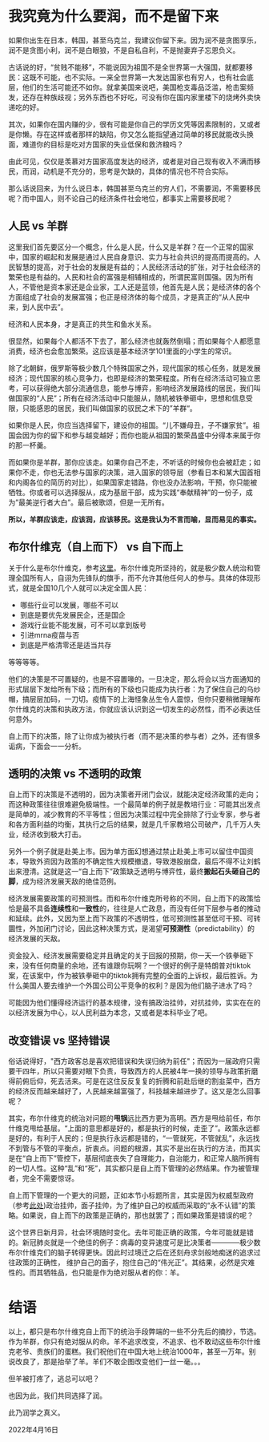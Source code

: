 # 我究竟为什么要润，而不是留下来

如果你出生在日本，韩国，甚至乌克兰，我建议你留下来。因为润不是贪图享乐，润不是贪图小利，润不是白眼狼，不是自私自利，不是抛妻弃子忘恩负义。

古话说的好，“贫贱不能移”，不能说因为祖国不是全世界第一大强国，就都要移民：这既不可能，也不实际。一来全世界第一大发达国家也有穷人，也有社会底层，他们的生活可能还不如你。就拿美国来说吧，美国枪支毒品泛滥，枪击案频发，还存在种族歧视；另外东西也不好吃，可没有你在国内家里楼下的烧烤外卖快递吃的好。

其次，如果你在国内赚的少，很有可能是你自己的学历文凭等因素限制的，又或者是你懒。存在这样或者那样的缺陷，你又怎么能指望通过简单的移民就能改头换面，难道你的目标是吃对方国家的失业低保和救济粮吗？

由此可见，仅仅是羡慕对方国家高度发达的经济，或者是对自己现有收入不满而移民，而润，动机是不充分的，思考是欠缺的，具体的情况也不符合实际。

那么话说回来，为什么说日本，韩国甚至乌克兰的穷人们，不需要润，不需要移民呢？而中国人，则不论自己的经济条件社会地位，都事实上需要移民呢？

## 人民 vs 羊群

这里我们首先要区分一个概念，什么是人民，什么又是羊群？在一个正常的国家中，国家的崛起和发展是通过人民自身意识、实力与社会共识的提高而提高的。人民智慧的提高，对于社会的发展是有益的；人民经济活动的扩张，对于社会经济的繁荣也是有益的。人民和社会的富强是相辅相成的，所谓民富则国强。因为所有人，不管他是资本家还是企业家，工人还是蓝领，他首先是人民；是经济体的各个方面组成了社会的发展富强；也正是经济体的每个成员，才是真正的“从人民中来，到人民中去”。

经济和人民本身，才是真正的共生和鱼水关系。

很显然，如果每个人都活不下去了，那么经济也就轰然倒塌；而如果每个人都愿意消费，经济也会愈加繁荣。这应该是基本经济学101里面的小学生的常识。

除了北朝鲜，俄罗斯等极少数几个特殊国家之外，现代国家的核心任务，就是发展经济；现代国家的核心竞争力，也即是经济的繁荣程度。所有在经济活动可独立思考，可以获得绝大部分流通信息，能参与博弈，影响经济发展路线的居民，我们叫做国家的“人民”；所有在经济活动中只能服从，随机被铁拳砸中，思想和信息受限，只能感恩的居民，我们叫做国家的驭民之术下的”羊群“。

如果你是人民，你应当选择留下，建设你的祖国。“儿不嫌母丑，子不嫌家贫”。祖国会因为你的留下和参与越变越好；而你也能从祖国的繁荣昌盛中分得本来属于你的那一杯羹。

而如果你是羊群，那你应该走。如果你自己不走，不听话的时候你也会被赶走；如果你不走，你也无法参与国家的决策，进入国家的领导层（参看日本和某大国首相和内阁各位的简历的对比），如果国家走错路，你也没办法影响，干预，你只能被牺牲。你或者可以选择服从，成为基层干部，成为实践“奉献精神”的一份子，成为”最美逆行者大白”。最后被歌颂，但是一无所有。

**所以，羊群应该走，应该润，应该移民。这是我认为不言而喻，显而易见的事实。**

## 布尔什维克（自上而下） vs 自下而上

关于什么是布尔什维克，参考[这里](布尔什维克.md)。布尔什维克所坚持的，就是极少数人统治和管理全国所有人，自诩为先锋队的旗手，而不允许其他任何人的参与。具体的体现形式，就是全国10几个人就可以决定全国人民：

- 哪些行业可以发展，哪些不可以
- 到底是要优先发展民企，还是国企
- 游戏行业能不能发展，可不可以拿到版号
- 引进mrna疫苗与否
- 到底是严格清零还是适当共存

等等等等。

他们的决策是不可置疑的，也是不容置喙的。一旦决定，那么将会以当方面通知的形式层层下发给所有下级；而所有的下级也只能成为执行者：为了保住自己的乌纱帽，搞层层加码，一刀切。疫情下的上海怪象丛生令人震惊，但你只要稍微理解布尔什维克的决策和执政方法，你就应该认识到这一切发生的必然性，而不必表达任何意外。

自上而下的决策，除了让你成为被执行者（而不是决策的参与者）之外，还有很多诟病，下面会一一分析。

## 透明的决策 vs 不透明的政策

自上而下的决策是不透明的，因为决策者开闭门会议，就能决定经济政策的走向；而这种政策往往很难避免极端性。一个最简单的例子就是教培行业：可能其出发点是简单的，减少教育的不平等性；但因为决策过程中完全排除了行业专家，参与者和各方面利益的均衡，其执行之后的结果，就是几千家教培公司破产，几千万人失业，经济收到极大打击。

另外一个例子就是赴美上市。因为单方面幻想通过禁止赴美上市可以留住中国资本，导致外资因为政策的不确定性大规模撤退，导致港股崩盘，最后不得不让刘鹤出来澄清。这就是这一“自上而下”政策缺乏透明与博弈性，最终**搬起石头砸自己的脚**，成为经济发展天敌的绝佳范例。

经济发展需要政策的可预测性。而和布尔什维克所号称的不同，自上而下的政策恰恰是最不具备**连续性**和**一致性**的，往往是人亡政息，而没有任何下层参与者的推动和延续。此外，又因为至上而下政策的不透明性，低可预测性甚至低可干预、可转圜性，外加闭门讨论，因此这种决策方式，是渴望**可预测性**（predictability）的经济发展的天敌。

资金投入、经济发展需要稳定并且确定的关于回报的预期，你一天一个铁拳砸下来，没有任何商量的余地，还有谁跟你玩啊？一个很好的例子是特朗普对tiktok案，在该案中，作为被铁拳砸中的tiktok拥有完整的全面的上诉权，最后胜诉。为什么美国人要去维护一个外国公司公平竞争的权利？是因为他们脑子进水了吗？

可能因为他们懂得经济运行的基本规律，没有搞政治挂帅，对抗挂帅，实实在在的以经济发展为中心，以人民利益为本念，又或者是本科毕业了吧。

## 改变错误 vs 坚持错误

俗话说得好，"西方政客总是喜欢把错误和失误归纳为前任"；而因为一届政府只需要干四年，所以只需要对眼下负责，导致西方的人民被4年一换的领导与政策折磨得前俯后仰，死去活来。可是在这住反反复复的折腾和前赴后继的割韭菜中，西方的经济反而越来越好了，人民越来越富强了，科技越来越进步了。这又是怎么回事呢？

其实，布尔什维克的统治对问题的**甩锅**远比西方更为高明。西方是甩给前任，布尔什维克甩给基层。“上面的意思都是好的，都是执行的时候，走歪了”。政策永远都是好的，有利于人民的；但是执行永远都是错的，“一管就死，不管就乱”，永远找不到管与不管的平衡点，折衷点。问题的根源，其实不是出在执行的方法，而其实是在“自上而下”管控下，基层彻底丧失了自理能力，自治能力，和正常人脑所拥有的一切人性。这种“乱”和“死”，其实都只是自上而下管理的必然结果。作为被管理者，完全不需要惊讶。

自上而下管理的一个更大的问题，正如本节小标题所言，其实是因为权威型政府（参考[此处](统治的三种形态.md))政治挂帅，面子挂帅，为了维护自己的权威而采取的“永不认错”的策略。如果说，自上而下的政策是正确的，那也就罢了；而如果政策是错误的呢？

这个世界日新月异，社会环境随时变化。去年可能正确的政策，今年可能就是错的。新冠肺炎就是一个绝佳的例子：病毒的变异速度可是比决策者————极少数布尔什维克们的脑子转得更快。因此时过境迁之后在还刻舟求剑般地痴迷的追求过往政策的正确性， 维护自己的面子，抱住自己的“伟光正”。其结果，必然是灾难性的。而其牺牲品，也只能是作为绝对服从者的你：羊。

# 结语

以上，都只是布尔什维克自上而下的统治手段弊端的一些不分先后的摘抄，节选。作为羊群，你只有绝对服从的命。羊不追求改变，不追求、也不敢动这些布尔什维克老爷、贵族们的蛋糕。我们祝他们在中国大地上统治1000年，甚至一万年。别说改良了，那是抬举了羊。羊们不敢企图改变他们一丝一毫。。。

但羊被打疼了，逃总可以吧？

也因为此，我们共同选择了润。

此乃润学之真义。


2022年4月16日
